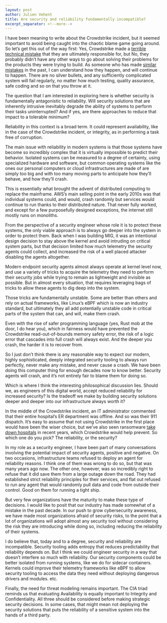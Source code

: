 ```yaml
---
layout: post
author: Julien Vehent
title: Are security and reliability fundamentally incompatible?
excerpt_separator: <!--more-->
---
```


I have been meaning to write about the Crowdstrike incident, but it seemed important
to avoid being caught into the chaotic blame game going around. So let’s get this out
of the way first: Yes, Crowdstrike made a
[terrible technical mistake](https://x.com/patrickwardle/status/1817843396628668915)
that they are
ultimately responsible for, but No, they probably didn’t have any other ways to go
about solving their problems for the products they were trying to build. As someone
who has made
[similar mistakes](https://hacks.mozilla.org/2019/05/technical-details-on-the-recent-firefox-add-on-outage/)
in the past, I can understand how they happen, and will
continue to happen. There are no silver bullets, and any sufficiently complicated system
will fail regularly, no matter how much testing, quality assurance, safe coding and
so on that you throw at it.

The question that I am interested in exploring here is whether security is fundamentally
antagonistic to reliability. Will security solutions that are inherently intrusive
inevitably degrade the ability of systems to perform their tasks uninterrupted?
And if yes, are there approaches to reduce that impact to a tolerable minimum?

<!--more-->

Reliability in this context is a broad term. It could represent availability, like in the
case of the Crowdstrike incident, or integrity, as in performing a task free of corruption.

The main issue with reliability in modern systems is that those systems have become so
incredibly complex that it is virtually impossible to predict their behavior. Isolated
systems can be measured to a degree of certainty, using specialized hardware and software,
but common operating systems like the ones our personal computers or cloud infrastructures
are made of are simply too big and with too many moving parts to anticipate how they’ll
behave, and how they’ll crash.

This is essentially what brought the advent of distributed computing to replace the mainframe.
AWS’s main selling point in the early 2010s was that individual systems could, and would,
crash randomly but services would continue to run thanks to their distributed nature.
That never fully worked, and except for a few purposefully designed exceptions, the internet
still mostly runs on monoliths.

From the perspective of a security engineer whose role it is to protect these systems, 
the only viable approach is to always go deeper into the system in order to protect them. 
Back when I was building MIG, it was an intentional design decision to stay above the kernel
and avoid intruding on critical system parts, but that decision limited how much telemetry
the security agents could collect, and increased the risk of a well placed attacker disabling
the agents altogether.

Modern endpoint security agents almost always operate at kernel level now, and use a variety
of tricks to acquire the telemetry they need to perform their security jobs while trying to
remain as lightweight and invisible as possible. But in almost every situation, that requires
leveraging bags of tricks to allow these agents to dig deep into the system.

Those tricks are fundamentally unstable. Some are better than others and rely on actual
frameworks, like Linux’s eBPF which is now an industry standard, but ultimately they all
add potentially unstable code in critical parts of the system that can, and will, make them crash.

Even with the rise of safer programming language (yes, Rust mob at the door, I do hear you),
which in fairness would have prevented the Crowdstrike read-out-of-bounds memory safety error,
the risk of a logic error that cascades into full crash will always exist. And the deeper you
crash, the harder it is to recover from.

So I just don’t think there is any reasonable way to expect our modern, highly sophisticated,
deeply integrated security tooling to always run perfectly, never make any mistake, and never
cause a crash. We have been doing this computer thing for enough decades now to know better.
Security agents will crash, and it’s not entirely fair to blame them for doing so.


Which is where I think the interesting philosophical discussion lies. Should we, as engineers
of this digital world, accept reduced reliability for increased security? Is the tradeoff we
make by building security solutions deeper and deeper into our infrastructure always worth it?

In the middle of the Crowdstrike incident, an IT administrator commented that their entire
hospital’s ER department was offline. And so was their 911 dispatch. It’s easy to assume that
not using Crowdstrike in the first place would have been the wiser choice, but we’ve also seen
ransomware
[take down hospitals](https://apnews.com/article/ransomware-attack-hospitals-emergency-rooms-0841defe1b881b71eccb8826ed46130e)
in recent years, which Crowdstrike would help prevent.
So which one do you pick? The reliability, or the security?

In my role as a security engineer, I have been part of many conversations involving the
potential impact of security agents, positive and negative. On two occasions, infrastructure
teams refused to deploy an agent for reliability reasons. I think one of them was wrong to
do so, but that was many years ago now. The other one, however, was so incredibly right to
refuse that it did save them from a large outage down the road. They had established strict
reliability principles for their services, and flat out refused to run any agent that would
randomly pull data and code from outside their control. Good on them for running a tight ship.

But very few organizations have the maturity to make these type of decisions. I would like to
posit that our industry has made somewhat of a mistake in the past decade. In our push to grow
cybersecurity awareness, we have made most organizations afraid of security risks, to the point
that a lot of organizations will adopt almost any security tool without considering the risk
they are introducing while doing so, including reducing the reliability of their systems.

I do believe that, today and to a degree, security and reliability are incompatible. Security
tooling adds entropy that reduces predictability that reliability depends on. But I think we
could engineer security in a way that doesn’t interfere so much with reliability. Our security
components could be better isolated from running systems, like we do for sidecar containers.
Kernels could improve their telemetry frameworks like eBPF to allow security tooling to access
the data they need without deploying dangerous drivers and modules. etc.

Finally, the need for threat modeling remains important. The CIA triad reminds us that evaluating
Availability is equally important to Integrity and Confidentiality. All three should be considered
before making strategic security decisions. In some cases, that might mean not deploying the
security solutions that puts the reliability of a sensitive system into the hands of a third party.
